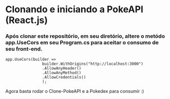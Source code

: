 # Clonando e iniciando a PokeAPI (React.js)

### Após clonar este repositório, em seu diretório, altere o metódo **app.UseCors** em seu **Program.cs** para aceitar o consumo de seu front-end.

```
app.UseCors(builder =>
                builder.WithOrigins("http://localhost:3000")
                .AllowAnyHeader()
                .AllowAnyMethod()
                .AllowCredentials()
                );
```

Agora basta rodar o Clone-PokeAPI e a Pokedex para consumir :)
